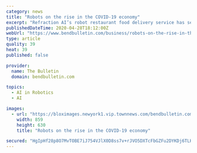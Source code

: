 ```yaml
---
category: news
title: "Robots on the rise in the COVID-19 economy"
excerpt: "Refraction AI’s robot restaurant food delivery service has seen demand increase by four times since the COVID-19 crisis shut down Michigan last month, and the company’s engineers are working furiously to expand the company’s small fleet of three-wheeled REV ’bots."
publishedDateTime: 2020-04-28T18:12:00Z
webUrl: "https://www.bendbulletin.com/business/robots-on-the-rise-in-the-covid-19-economy/article_845adeae-84fa-11ea-bf8d-bfa81ab8fae2.html"
type: article
quality: 39
heat: 39
published: false

provider:
  name: The Bulletin
  domain: bendbulletin.com

topics:
  - AI in Robotics
  - AI

images:
  - url: "https://bloximages.newyork1.vip.townnews.com/bendbulletin.com/content/tncms/assets/v3/editorial/c/7c/c7c2dda4-84fa-11ea-a6f3-0f8ec6bc0a54/5ea0e416a8176.image.jpg?resize=859%2C630"
    width: 859
    height: 630
    title: "Robots on the rise in the COVID-19 economy"

secured: "HgIpHf28p8O7MvTOBE7iJ754VJlX0D8ss7v+rJVO5DXTcFbGZFu2DYKDj6TLH1tcfZ8dqy35sBkiF0fwWzXf5/lr4u4JX/V36YAZfu/A5O8L3Xc6d8TMjk6y2h3Yj0qtliwmuhNHAGFa/fHpCtuiw7+ORYZLLLBDt1m28Fvclqkxr1K+dy7Ov6lI9wY/dj7TdyRfOaJpqDcBllaP7J5ti3i85wC0gYPElq+l9K0Vsz1RhwOnKA6BdaHQcSfRFZPzy1MMstDDEDNPVVCHqGVHIDM5sW29qkIzP8uaSciYV+3ywSsHcR5FTEgYRGc/Ys1WNtXmAC+TaAU2pL6OAIcj6dF4U1HTgkTkndMgFddY+mVC8XlCdIZBQjD4YTqi6mRPBY8uxrAfUoDuiLfajWKN+E/pqT98FK6iQ6DynKehc6FkCeeRqw7Mys4N8+AShes32GhImfGkMvfruiSw6K5/GmZCYOLnJfFhxa0QMGDB6TY=;AKuaEZZZMAiMjAqPIf/fCg=="
---
```



